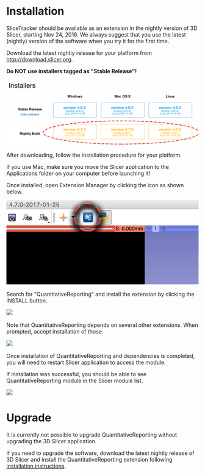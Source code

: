 # Installation

SliceTracker should be available as an extension in the nightly version of 3D Slicer, starting Nov 24, 2016. We always suggest that you use the latest (nightly) version of the software when you try it for the first time.

Download the latest nightly release for your platform from http://download.slicer.org. 

**Do NOT use installers tagged as "Stable Release"!**

![](../screenshots/download_slicer.png) 

After downloading, follow the installation procedure for your platform. 

If you use Mac, make sure you move the Slicer application to the Applications folder on your computer before launching it!

Once installed, open Extension Manager by clicking the icon as shown below.

![](../screenshots/extension_manager.png)

Search for "QuantitativeReporting" and install the extension by clicking the INSTALL button.


![](../images/install_slicetracker.png)

Note that QuantitativeReporting depends on several other extensions. When prompted, accept installation of those.

![](../images/install_dependencies.png)

Once installation of QuantitativeReporting and dependencies is completed, you will need to restart Slicer application to access the module.

If installation was successful, you should be able to see QuantitativeReporting module in the Slicer module list.

![](../images/confirm_install.png)
# Upgrade
It is currently not possible to upgrade QuantitativeReporting without upgrading the 3D Slicer application.

If you need to upgrade the software, download the latest nightly release of 3D Slicer and install the QuantitativeReporting extension following [installation instructions](docs/user_guide/install.md).

